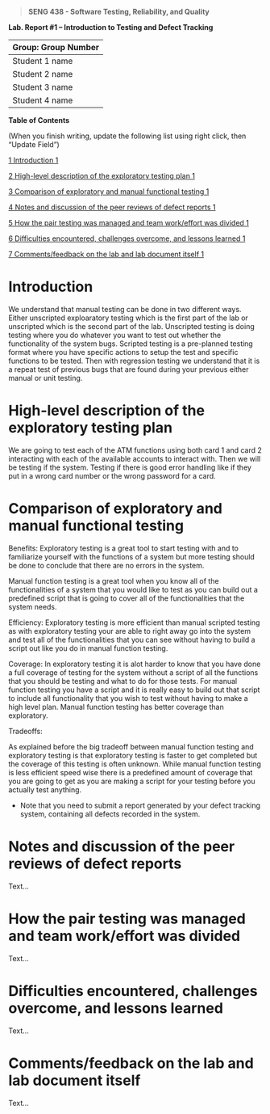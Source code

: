 >   **SENG 438 - Software Testing, Reliability, and Quality**

**Lab. Report \#1 – Introduction to Testing and Defect Tracking**

| Group: Group Number      |
|-----------------|
| Student 1 name                |   
| Student 2 name              |   
| Student 3 name               |   
| Student 4 name                |   


**Table of Contents**

(When you finish writing, update the following list using right click, then
“Update Field”)

[1 Introduction	1](#_Toc439194677)

[2 High-level description of the exploratory testing plan	1](#_Toc439194678)

[3 Comparison of exploratory and manual functional testing	1](#_Toc439194679)

[4 Notes and discussion of the peer reviews of defect reports	1](#_Toc439194680)

[5 How the pair testing was managed and team work/effort was
divided	1](#_Toc439194681)

[6 Difficulties encountered, challenges overcome, and lessons
learned	1](#_Toc439194682)

[7 Comments/feedback on the lab and lab document itself	1](#_Toc439194683)

# Introduction

We understand that manual testing can be done in two different ways. Either unscripted exploaratory testing which is the first part of the lab or unscripted which is the second part of the lab. Unscripted testing is doing testing where you do whatever you want to test out whether the functionality of the system bugs. Scripted testing is a pre-planned testing format where you have specific actions to setup the test and specific functions to be tested. Then with regression testing we understand that it is a repeat test of previous bugs that are found during your previous either manual or unit testing. 

# High-level description of the exploratory testing plan

We are going to test each of the ATM functions using both card 1 and card 2 interacting with each of the available accounts to interact with. Then we will be testing if the system. Testing if there is good error handling like if they put in a wrong card number or the wrong password for a card.

# Comparison of exploratory and manual functional testing

Benefits:
Exploratory testing is a great tool to start testing with and to familiarize yourself with the functions of a system but more testing should be done to conclude that there are no errors in the system.

Manual function testing is a great tool when you know all of the functionalities of a system that you would like to test as you can build out a predefined script that is going to cover all of the functionalities that the system needs.

Efficiency:
Exploratory testing is more efficient than manual scripted testing as with exploratory testing your are able to right away go into the system and test all of the functionalities that you can see without having to build a script out like you do in manual function testing.

Coverage:
In exploratory testing it is alot harder to know that you have done a full coverage of testing for the system without a script of all the functions that you should be testing and what to do for those tests. For manual function testing you have a script and it is really easy to build out that script to include all functionality that you wish to test without having to make a high level plan. Manual function testing has better coverage than exploratory.

Tradeoffs:

As explained before the big tradeoff between manual function testing and exploratory testing is that exploratory testing is faster to get completed but the coverage of this testing is often unknown. While manual function testing is less efficient speed wise there is a predefined amount of coverage that you are going to get as you are making a script for your testing before you actually test anything.

-   Note that you need to submit a report generated by your defect tracking
    system, containing all defects recorded in the system.

# Notes and discussion of the peer reviews of defect reports

Text…

# How the pair testing was managed and team work/effort was divided 

Text…

# Difficulties encountered, challenges overcome, and lessons learned

Text…

# Comments/feedback on the lab and lab document itself

Text…
